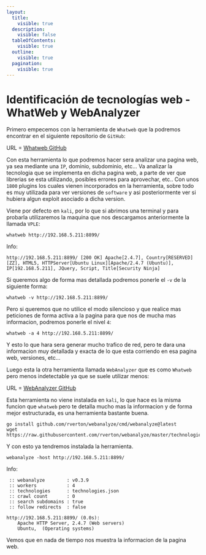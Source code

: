 ```yaml
---
layout:
  title:
    visible: true
  description:
    visible: false
  tableOfContents:
    visible: true
  outline:
    visible: true
  pagination:
    visible: true
---
```


# Identificación de tecnologías web - WhatWeb y WebAnalyzer

Primero empecemos con la herramienta de `Whatweb` que la podremos encontrar en el siguiente repositorio de `GitHub`:

URL = [Whatweb GitHub](https://github.com/urbanadventurer/WhatWeb)

Con esta herramienta lo que podremos hacer sera analizar una pagina web, ya sea mediante una `IP`, dominio, subdominio, etc... Va analizar la tecnologia que se implementa en dicha pagina web, a parte de ver que librerias se esta utilizando, posibles errores para aprovechar, etc.. Con unos `1800` plugins los cuales vienen incorporados en la herramienta, sobre todo es muy utilizada para ver versiones de `software` y asi posteriormente ver si hubiera algun exploit asociado a dicha version.

Viene por defecto en `kali`, por lo que si abrimos una terminal y para probarla utilizaremos la maquina que nos descargamos anteriormente la llamada `VPLE`:

```shell
whatweb http://192.168.5.211:8899/
```

Info:

```
http://192.168.5.211:8899/ [200 OK] Apache[2.4.7], Country[RESERVED][ZZ], HTML5, HTTPServer[Ubuntu Linux][Apache/2.4.7 (Ubuntu)], IP[192.168.5.211], JQuery, Script, Title[Security Ninja]
```

Si queremos algo de forma mas detallada podremos ponerle el `-v` de la siguiente forma:

```shell
whatweb -v http://192.168.5.211:8899/
```

Pero si queremos que no utilice el modo silencioso y que realice mas peticiones de forma activa a la pagina para que nos de mucha mas informacion, podremos ponerle el nivel `4`:

```shell
whatweb -a 4 http://192.168.5.211:8899/
```

Y esto lo que hara sera generar mucho trafico de red, pero te dara una informacion muy detallada y exacta de lo que esta corriendo en esa pagina web, versiones, etc...

Luego esta la otra herramienta llamada `WebAnalyzer` que es como `Whatweb` pero menos indetectable ya que se suele utilizar menos:

URL = [WebAnalyzer GitHub](https://github.com/rverton/webanalyze)

Esta herramienta no viene instalada en `kali`, lo que hace es la misma funcion que `whatweb` pero te detalla mucho mas la informacion y de forma mejor estructurada, es una herramienta bastante buena.

```shell
go install github.com/rverton/webanalyze/cmd/webanalyze@latest
wget https://raw.githubusercontent.com/rverton/webanalyze/master/technologies.json
```

Y con esto ya tendremos instalada la herramienta.

```shell
webanalyze -host http://192.168.5.211:8899/
```

Info:

```
 :: webanalyze        : v0.3.9
 :: workers           : 4
 :: technologies      : technologies.json
 :: crawl count       : 0
 :: search subdomains : true
 :: follow redirects  : false

http://192.168.5.211:8899/ (0.0s):
    Apache HTTP Server, 2.4.7 (Web servers)
    Ubuntu,  (Operating systems)
```

Vemos que en nada de tiempo nos muestra la informacion de la pagina web.
